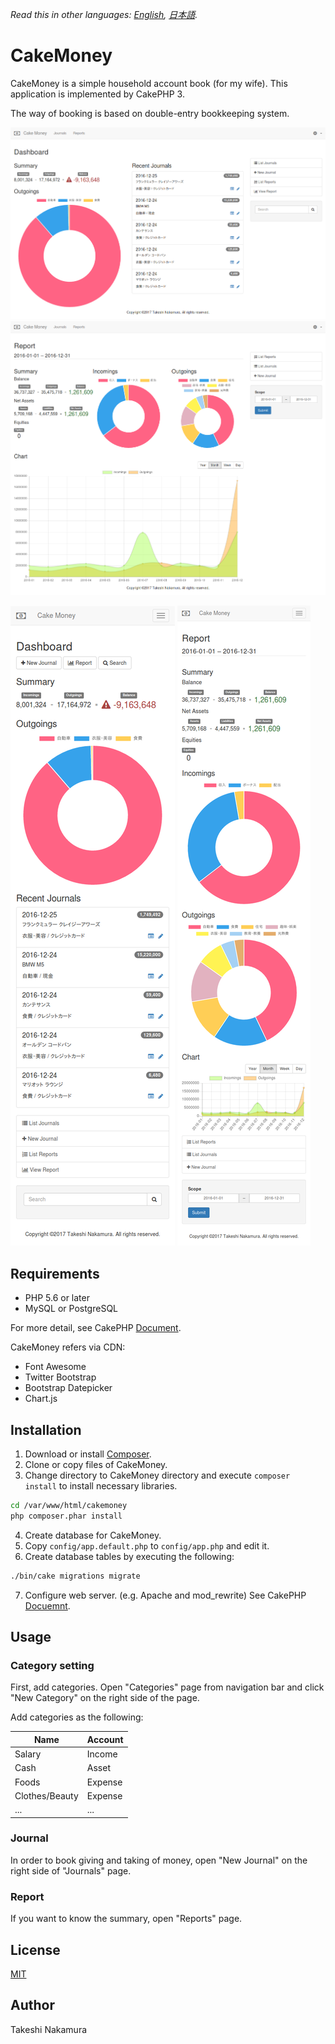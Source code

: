 *Read this in other languages: [English](README.md), [日本語](README.ja.md).*

# CakeMoney

CakeMoney is a simple household account book (for my wife).
This application is implemented by CakePHP 3.

The way of booking is based on double-entry bookkeeping system.

![Dashboard Large](webroot/img/screenshots/dashboard-l-en.png)
![Report Large](webroot/img/screenshots/report-l-en.png)

![Dashboard Small](webroot/img/screenshots/dashboard-s-en.png)
![Report Small](webroot/img/screenshots/report-s-en.png)

## Requirements

* PHP 5.6 or later
* MySQL or PostgreSQL

For more detail, see CakePHP
[Document](https://book.cakephp.org/3.0/en/installation.html).

CakeMoney refers via CDN:
* Font Awesome
* Twitter Bootstrap
* Bootstrap Datepicker
* Chart.js

## Installation

1. Download or install [Composer](http://getcomposer.org/doc/00-intro.md).
2. Clone or copy files of CakeMoney.
3. Change directory to CakeMoney directory and
execute `composer install` to install necessary libraries.
```bash
cd /var/www/html/cakemoney
php composer.phar install
```
4. Create database for CakeMoney.
5. Copy `config/app.default.php` to `config/app.php` and edit it.
6. Create database tables by executing the following:
```bash
./bin/cake migrations migrate
```
7. Configure web server. (e.g. Apache and mod_rewrite)
See CakePHP [Docuemnt](https://book.cakephp.org/3.0/en/installation.html#url-rewriting).

## Usage

### Category setting

First, add categories.
Open "Categories" page from navigation bar and click "New Category" on the
right side of the page.

Add categories as the following:

| Name           | Account |
|----------------|---------|
| Salary         | Income  |
| Cash           | Asset   |
| Foods          | Expense |
| Clothes/Beauty | Expense |
| ...            | ...     |

### Journal

In order to book giving and taking of money,
open "New Journal" on the right side of "Journals" page.

### Report

If you want to know the summary, open "Reports" page.

## License

[MIT](LICENSE)

## Author

Takeshi Nakamura
